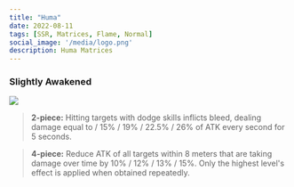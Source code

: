 ```yaml
---
title: "Huma"
date: 2022-08-11
tags: [SSR, Matrices, Flame, Normal]
social_image: '/media/logo.png'
description: Huma Matrices
---
```

### Slightly Awakened 

![](https://i.postimg.cc/QM6hK51Q/Huma-m.png)

> **2-piece:** Hitting targets with dodge skills inflicts bleed, dealing damage equal to / 15% / 19% / 22.5% / 26% of ATK every second for 5 seconds.

> **4-piece:** Reduce ATK of all targets within 8 meters that are taking damage over time by 10% / 12% / 13% / 15%. Only the highest level's effect is applied when obtained repeatedly.